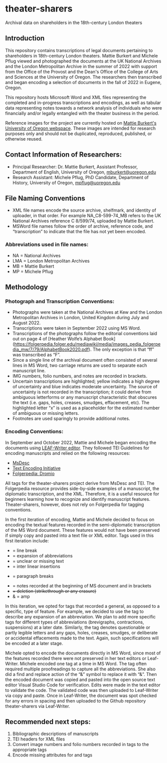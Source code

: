 # theater-sharers
Archival data on shareholders in the 18th-century London theaters

## Introduction
This repository contains transcriptions of legal documents pertaining to shareholders in 18th-century London theaters. Mattie Burkert and Michele Pflug viewed and photographed the documents at the UK National Archives and the London Metropolitan Archive in the summer of 2022 with support from the Office of the Provost and the Dean's Office of the College of Arts and Sciences at the University of Oregon. The researchers then transcribed and began encoding a selection of documents in the fall of 2022 in Eugene, Oregon. 

This repository hosts Microsoft Word and XML files representing the completed and in-progress transcriptions and encodings, as well as tabular data representing notes towards a network analysis of individuals who were financially and/or legally entangled with the theater business in the period. 

Reference images for the project are currently hosted on [Mattie Burkert's University of Oregon webspace](https://pages.uoregon.edu/mburkert/). These images are intended for research purposes only and should not be duplicated, reproduced, published, or otherwise reused. 

## Contact Information of Researchers:
- Principal Researcher: Dr. Mattie Burkert, Assistant Professor, Department of English, University of Oregon, mburkert@uoregon.edu
- Research Assistant: Michele Pflug, PhD Candidate, Department of History, University of Oregon, mpflug@uoregon.edu

## File Naming Conventions
- XML file names encode the source archive, shelfmark, and identity of uploader, in that order. For example NA_C8-599-74_MB refers to the UK National Archives reference C 8/599/74, uploaded by Mattie Burkert. 
- MSWord file names follow the order of archive, reference code, and “transcription” to indicate that the file has not yet been encoded. 

### Abbreviations used in file names: 
- NA = National Archives
- LMA = London Metropolitan Archives
- MB = Mattie Burkert
- MP = Michele Pflug 


## Methodology

### Photograph and Transcription Conventions:
- Photographs were taken at the National Archives at Kew and the London Metropolitan Archives in London, United Kingdom during July and August 2022. 
- Transcriptions were taken in September 2022 using MS Word.
- Transcriptions of the photographs follow the editorial conventions laid out on page 4 of [Heather Wolfe’s Alphabet Book] (https://folgerpedia.folger.edu/mediawiki/media/images_pedia_folgerpedia_mw/7/79/AlphabetBook2020.pdf). The only exception is that “ff” was transcribed as “F”. 
- Since a single line of the archival document often consisted of several lines in MS Word, two carriage returns are used to separate each manuscript line. 
- IMG numbers, folio numbers, and notes are recorded in brackets. 
- Uncertain transcriptions are highlighted; yellow indicates a high degree of uncertainty and blue indicates moderate uncertainty. The source of uncertainty is not recorded in the transcription; it could derive from ambiguous letterforms or any manuscript characteristic that obscures the text (i.e. gaps, holes, creases, smudges, effacement, etc). The highlighted letter “x” is used as a placeholder for the estimated number of ambiguous or missing letters. 
- Footnotes are used sparingly to provide additional notes.


### Encoding Conventions: 
In September and October 2022, Mattie and Michele began encoding the documents using [LEAF-Writer editor](https://leaf-writer.leaf-vre.org/). They followed TEI Guidelines for encoding manuscripts and relied on the following resources: 

- [MsDesc](https://msdesc.github.io/consolidated-tei-schema/msdesc.html)
- [Text Encoding Initiative](https://tei-c.org/release/doc/tei-p5-doc/en/html/MS.html)
- [Folgerpedia: Dromio](https://folgerpedia.folger.edu/Dromio:_Folger_Transcription_Platform)

All tags for the theater-sharers project derive from MsDesc and TEI. The Folgerpedia resource provides side-by-side examples of a manuscript, the diplomatic transcription, and the XML. Therefore, it is a useful resource for beginners learning how to recognize and identify manuscript features. Theater-sharers, however, does not rely on Folgerpedia for tagging conventions. 

In the first iteration of encoding, Mattie and Michele decided to focus on encoding the textual features recorded in the semi-diplomatic transcription of the MS Word document. These features would not have been preserved if simply copy and pasted into a text file or XML editor. Tags used in this first iteration include: 

- <lb/> = line break
- <expan> = expansion of abbreviations
- <unclear> = unclear or missing text
- <add> = inter linear insertions
- <p> = paragraph breaks
- <note> = notes recorded at the beginning of MS document and in brackets
- <del> = deletion (strikethrough or any erasure)
- &amp; = amp

In this iteration, we opted for tags that recorded a general, as opposed to a specific, type of feature. For example, we decided to use the <expan> tag to describe any expansion of an abbreviation. We plan to add more specific tags for different types of abbreviations (brevigraphs, contractions, suspensions) at a later date. Similarly, the <unclear> tag denotes questionable or partly legible letters and any gaps, holes, creases, smudges, or deliberate or accidental effacements made to the text. Again, such specifications will be encoded at a later stage. 

Michele opted to encode the documents directly in MS Word, since most of the features recorded there were not preserved in her text editors or Leaf-Writer. Michele encoded one tag at a time in MS Word. The <expan> tag often required multiple proofreadings to capture all the abbreviations. She also did a find and replace action of the “&” symbol to replace it with “&amp;”. Then the encoded document was copied and pasted into the open source text editor Visual Studio Code for verification. Edits were made in the text editor to validate the code. The validated code was then uploaded to Leaf-Writer via copy and paste. Once in Leaf-Writer, the document was spot checked for any errors in spacing and then uploaded to the Github repository theater-sharers via Leaf-Writer. 

## Recommended next steps: 
1. Bibliographic descriptions of manuscripts
2. TEI headers for XML files 
3. Convert image numbers and folio numbers recorded in <note> tags to the appropriate tags
4. Encode missing attributes for <unclear> and <expan> tags


